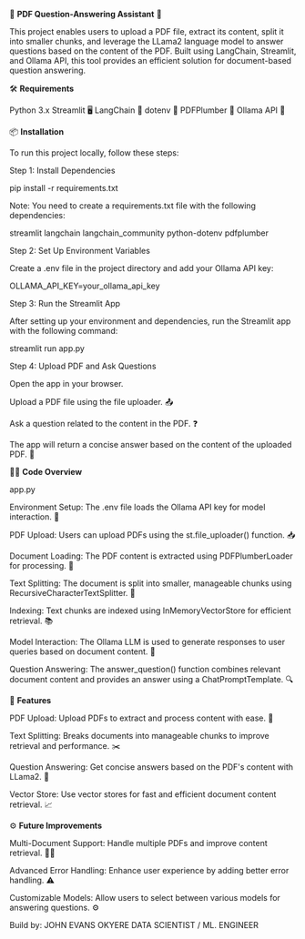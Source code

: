 📄 **PDF Question-Answering Assistant** 🤖

This project enables users to upload a PDF file, extract its content, split it into smaller chunks, and leverage the LLama2 
language model to answer questions based on the content of the PDF. Built using LangChain, Streamlit, and Ollama API, this 
tool provides an efficient solution for document-based question answering.

🛠️ **Requirements**

Python 3.x
Streamlit 🖥️
LangChain 🔗
dotenv 🌱
PDFPlumber 📑
Ollama API 🔑

📦 **Installation**

To run this project locally, follow these steps:

Step 1: Install Dependencies

pip install -r requirements.txt

Note: You need to create a requirements.txt file with the following dependencies:

streamlit
langchain
langchain_community
python-dotenv
pdfplumber

Step 2: Set Up Environment Variables

Create a .env file in the project directory and add your Ollama API key:

OLLAMA_API_KEY=your_ollama_api_key

Step 3: Run the Streamlit App

After setting up your environment and dependencies, run the Streamlit app with the following command:

streamlit run app.py

Step 4: Upload PDF and Ask Questions

Open the app in your browser.

Upload a PDF file using the file uploader. 📤

Ask a question related to the content in the PDF. ❓

The app will return a concise answer based on the content of the uploaded PDF. 💬

🧑‍💻 **Code Overview**

app.py

Environment Setup: The .env file loads the Ollama API key for model interaction. 🔑

PDF Upload: Users can upload PDFs using the st.file_uploader() function. 📥

Document Loading: The PDF content is extracted using PDFPlumberLoader for processing. 📃

Text Splitting: The document is split into smaller, manageable chunks using RecursiveCharacterTextSplitter. 🧩

Indexing: Text chunks are indexed using InMemoryVectorStore for efficient retrieval. 📚

Model Interaction: The Ollama LLM is used to generate responses to user queries based on document content. 🧠

Question Answering: The answer_question() function combines relevant document content and provides an answer using a ChatPromptTemplate. 🔍

🚀 **Features**

PDF Upload: Upload PDFs to extract and process content with ease. 📂

Text Splitting: Breaks documents into manageable chunks to improve retrieval and performance. ✂️

Question Answering: Get concise answers based on the PDF's content with LLama2. 🤖

Vector Store: Use vector stores for fast and efficient document content retrieval. 📈

⚙️ **Future Improvements**

Multi-Document Support: Handle multiple PDFs and improve content retrieval. 📄📄

Advanced Error Handling: Enhance user experience by adding better error handling. ⚠️

Customizable Models: Allow users to select between various models for answering questions. ⚙️

Build by:
JOHN EVANS OKYERE
DATA SCIENTIST / ML. ENGINEER
